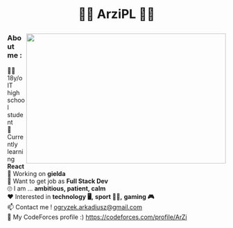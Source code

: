 # <p align="center">🐱‍👤 ArziPL 🐱‍👤</p>

<img width="460" align="right" height="300" src="https://github-readme-stats.vercel.app/api/top-langs/?username=arzipl&theme=highcontrast"/>


### About me :  
:raising_hand_man: 18y/o IT high school student  
:book: Currently learning **React**  
:wrench: Working on **gielda**  
:running: Want to get job as **Full Stack Dev**  
:roll_eyes: I am ... **ambitious, patient, calm**  
:heart: Interested in **technology :desktop_computer:,** **sport :weight_lifting_man:,** **gaming :video_game:**  
:mailbox: Contact me ! ogryzek.arkadiusz@gmail.com  
:pencil: My CodeForces profile :) https://codeforces.com/profile/ArZi



<!-- 
### &nbsp; &nbsp; &nbsp; Technologies i enjoy :

![HTML](https://img.shields.io/badge/HTML5-E34F26?style=for-the-badge&logo=html5&logoColor=white)
![CSS](https://img.shields.io/badge/CSS3-1572B6?style=for-the-badge&logo=css3&logoColor=white)
![JS](https://img.shields.io/badge/JavaScript-F7DF1E?style=for-the-badge&logo=javascript&logoColor=black)
![SCSS](https://img.shields.io/badge/Sass-CC6699?style=for-the-badge&logo=sass&logoColor=white)
![Python](https://img.shields.io/badge/Python-3776AB?style=for-the-badge&logo=python&logoColor=white)
 -->


